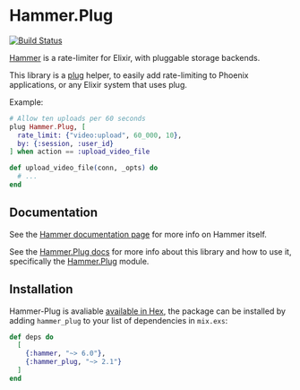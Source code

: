 # Hammer.Plug

[![Build Status](https://travis-ci.org/ExHammer/hammer-plug.svg?branch=master)](https://travis-ci.org/ExHammer/hammer-plug)

[Hammer](https://github.com/ExHammer/hammer) is a rate-limiter for Elixir, with pluggable storage backends.

This library is a [plug](https://hexdocs.pm/plug/readme.html) helper, to easily add rate-limiting to Phoenix applications,
or any Elixir system that uses plug.

Example:

```elixir
# Allow ten uploads per 60 seconds
plug Hammer.Plug, [
  rate_limit: {"video:upload", 60_000, 10},
  by: {:session, :user_id}
] when action == :upload_video_file

def upload_video_file(conn, _opts) do
  # ...
end
```

## Documentation

See the [Hammer documentation page](https://hexdocs.pm/hammer) for more info on Hammer itself.

See the [Hammer.Plug docs](https://hexdocs.pm/hammer_plug) for more info about this library and how to use it, specifically the [Hammer.Plug](https://hexdocs.pm/hammer_plug/Hammer.Plug.html#content) module.


## Installation

Hammer-Plug is avaliable [available in Hex](https://hex.pm/docs/publish), the package can be installed by adding `hammer_plug` to your list of dependencies in `mix.exs`:

```elixir
def deps do
  [
    {:hammer, "~> 6.0"},
    {:hammer_plug, "~> 2.1"}
  ]
end
```
